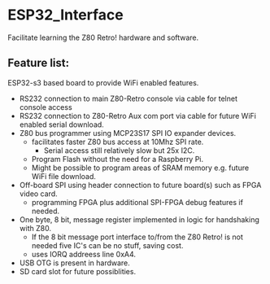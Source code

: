 # ESP32_Interface
Facilitate learning the Z80 Retro! hardware and software.

## Feature list:
ESP32-s3 based board to provide WiFi enabled features.
* RS232 connection to main Z80-Retro console via cable for telnet console access
* RS232 connection to Z80-Retro Aux com port via cable for future WiFi enabled serial download.
* Z80 bus programmer using MCP23S17 SPI IO expander devices.
  - facilitates faster Z80 bus access at 10Mhz SPI rate. 
    - Serial access still relatively slow but 25x I2C.
  - Program Flash without the need for a Raspberry Pi.
  - Might be possible to program areas of SRAM memory e.g. future WiFi file download.
* Off-board SPI using header connection to future board(s) such as FPGA video card.
  - programming FPGA plus additional SPI-FPGA debug features if needed.
* One byte, 8 bit, message register implemented in logic for handshaking with Z80.
  - If the 8 bit message port interface to/from the Z80 Retro! is not needed five IC's can be no stuff, saving cost.
  - uses IORQ addreess line 0xA4.
* USB OTG is present in hardware.
* SD card slot for future possiblities.
